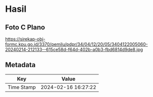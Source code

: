 # Hasil

## Foto C Plano

https://sirekap-obj-formc.kpu.go.id/3370/pemilu/pdpr/34/04/12/20/05/3404122005060-20240214-212133--615ce58d-f64d-402b-a0b3-fbd6814d9de8.jpg


## Metadata

| Key        | Value               |
| ---------- | ------------------- |
| Time Stamp | 2024-02-16 16:27:22 |



